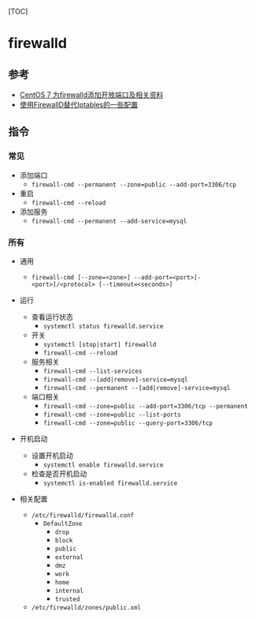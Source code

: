 		

[TOC]

# firewalld 

## 参考
- [CentOS 7 为firewalld添加开放端口及相关资料](http://www.cnblogs.com/hubing/p/6058932.html)
- [使用FirewallD替代Iptables的一些配置](http://jim0.com/server/firewalldconfig.html)

## 指令
### 常见
- 添加端口
	- `firewall-cmd --permanent --zone=public --add-port=3306/tcp`
- 重启
	- `firewall-cmd --reload`
- 添加服务
	- `firewall-cmd --permanent --add-service=mysql`

### 所有
- 通用
	- `firewall-cmd [--zone=<zone>] --add-port=<port>[-<port>]/<protocol> [--timeout=<seconds>]`

- 运行
	- 查看运行状态
		- `systemctl status firewalld.service`
	- 开关
		- `systemctl [stop|start] firewalld`
		- `firewall-cmd --reload`
	- 服务相关
		- `firewall-cmd --list-services`
		- `firewall-cmd --[add|remove]-service=mysql`
		- `firewall-cmd --permanent --[add|remove]-service=mysql`
	- 端口相关
		- `firewall-cmd --zone=public --add-port=3306/tcp --permanent`
		- `firewall-cmd --zone=public --list-ports`
		- `firewall-cmd --zone=public --query-port=3306/tcp`

- 开机启动
	- 设置开机启动
		- `systemctl enable firewalld.service`
	- 检查是否开机启动
		- `systemctl is-enabled firewalld.service`

- 相关配置
	- `/etc/firewalld/firewalld.conf`
		- `DefaultZone`
			- `drop`
			- `block`
			- `public`
			- `external`
			- `dmz`
			- `work`
			- `home`
			- `internal`
			- `trusted`
	- `/etc/firewalld/zones/public.xml`

